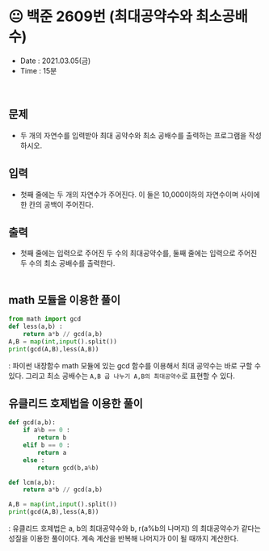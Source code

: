 # 😐 백준 2609번 (최대공약수와 최소공배수)
- Date : 2021.03.05(금)
- Time : 15분
<br>

## 문제

- 두 개의 자연수를 입력받아 최대 공약수와 최소 공배수를 출력하는 프로그램을 작성하시오.


## 입력

- 첫째 줄에는 두 개의 자연수가 주어진다. 이 둘은 10,000이하의 자연수이며 사이에 한 칸의 공백이 주어진다.

## 출력
- 첫째 줄에는 입력으로 주어진 두 수의 최대공약수를, 둘째 줄에는 입력으로 주어진 두 수의 최소 공배수를 출력한다.
<br><br>

## math 모듈을 이용한 풀이
```python
from math import gcd
def less(a,b) :
    return a*b // gcd(a,b)
A,B = map(int,input().split())
print(gcd(A,B),less(A,B))
```
: 파이썬 내장함수 math 모듈에 있는 gcd 함수를 이용해서 최대 공약수는 바로 구할 수 있다. 그리고 최소 공배수는 ```A,B 곱 나누기 A,B의 최대공약수```로 표현할 수 있다. 

## 유클리드 호제법을 이용한 풀이
```python
def gcd(a,b):
    if a%b == 0 :
        return b
    elif b == 0 :
        return a
    else :
        return gcd(b,a%b)

def lcm(a,b):
    return a*b // gcd(a,b)

A,B = map(int,input().split())
print(gcd(A,B),less(A,B))
```
: 유클리드 호제법은 a, b의 최대공약수와 b, r(a%b의 나머지) 의 최대공약수가 같다는 성질을 이용한 풀이이다. 계속 계산을 반복해 나머지가 0이 될 때까지 계산한다.